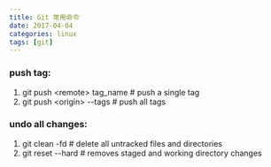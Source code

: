 ```yaml
---
title: Git 常用命令
date: 2017-04-04
categories: linux
tags: [git]
---
```


### push tag:
1. git push \<remote\> tag_name # push a single tag
2. git push \<origin\> --tags # push all tags

### undo all changes:
1. git clean -fd # delete all untracked files and directories
2. git reset --hard # removes staged and working directory changes